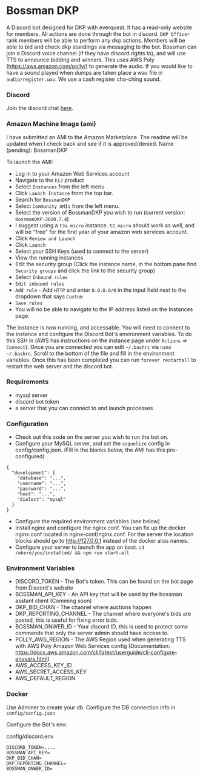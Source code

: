 # Bossman DKP
A Discord bot designed for DKP with everquest.  It has a read-only website for members.  All actions are done through the bot in discord.  `DKP Officer` rank members will be able to perform any dkp actions.  Members will be able to bid and check dkp standings via messaging to the bot. Bossman can join a Discord voice channel (if they have discord rights to), and will use TTS to announce bidding and winners.  This uses AWS Poly (https://aws.amazon.com/polly/) to generate the audio.  If you would like to have a sound played when dumps are taken place a wav file in `audio/register.wav`.  We use a cash register cha-ching sound.

### Discord
Join the discord chat [here](https://discord.gg/43xNuMe).

### Amazon Machine Image (ami)
I have submitted an AMI to the Amazon Marketplace.  The readme will be updated when I check back and see if it is approved/denied.
Name (pending): BossmanDKP

To launch the AMI:
* Log in to your Amazon Web Services account
* Navigate to the `EC2` product
* Select `Instances` from the left menu
* Click `Launch Instance` from the top bar.
* Search for `BossmanDKP`
* Select `Community AMIs` from the left menu.
* Select the version of BossmanDKP you wish to run (current version: `BossmanDKP-2020.7.4`)
* I suggest using a `t3a.micro` instance. `t2.micro` should work as well, and will be "free" for the first year of your amazon web services account.
* Click `Review and Launch`
* Click `Launch`
* Select your SSH Keys (used to connect to the server)
* View the running instances
* Edit the security group (Click the instance name, in the bottom pane find `Security groups` and click the link to the security group)
* Select `Inbound rules`
* `Edit inbound rules`
* `Add rule` - Add `HTTP` and enter `0.0.0.0/0` in the input field next to the dropdown that says `Custom`
* `Save rules`
* You will no be able to navigate to the IP address listed on the Instances page.

The instance is now running, and accessable.  You will need to connect to the instance and configure the Discord Bot's environment variables.  To do this SSH in (AWS has instructions on the instance page under `Actions` => `Connect`). Once you are connected you can edit `~/.bashrc` via `nano ~/.bashrc`. Scroll to the bottom of the file and fill in the environment variables.  Once this has been completed you can run `forever restartall` to restart the web server and the discord bot.


### Requirements

* mysql server
* discord bot token
* a server that you can connect to and launch processes

### Configuration

* Check out this code on the server you wish to run the bot on.  
* Configure your MySQL server, and set the `sequelize` config in config/config.json. (Fill in the blanks below, the AMI has this pre-configured)
```
{
  "development": {
    "database": "...",
    "username": "...",
    "password": "...",
    "host": "...",
    "dialect": "mysql"
  }
}

```
* Configure the required environment variables (see below)
* Install nginx and configure the nginx.conf. You can fix up the docker nginx.conf located in nginx-conf/nginx.conf.  For the server the location blocks should go to http://127.0.0.1 instead of the docker alias names.
* Configure your server to launch the app on boot. `cd /where/you/installed/ && npm run start-all`


### Environment Variables

* DISCORD_TOKEN - The Bot's token.  This can be found on the bot page from Discord's website
* BOSSMAN_API_KEY - An API key that will be used by the bossman asstant client (Comming soon)
* DKP_BID_CHAN - The channel where auctions happen
* DKP_REPORTING_CHANNEL - The channel where everyone's bids are posted, this is useful for fixing error bids.
* BOSSMAN_ONWER_ID - Your discord ID, this is used to protect some commands that only the server admin should have access to.
* POLLY_AWS_REGION - The AWS Region used when generating TTS with AWS Poly
Amazon Web Services config (Documentation: https://docs.aws.amazon.com/cli/latest/userguide/cli-configure-envvars.html)
* AWS_ACCESS_KEY_ID 
* AWS_SECRET_ACCESS_KEY
* AWS_DEFAULT_REGION

### Docker 
Use Adminer to create your db.
Configure the DB connection info in `config/config.json`

Configure the Bot's env:

config/discord.env
```
DISCORD_TOKEN=....
BOSSMAN_API_KEY=
DKP_BID_CHAN=
DKP_REPORTING_CHANNEL=
BOSSMAN_ONWER_ID=
```